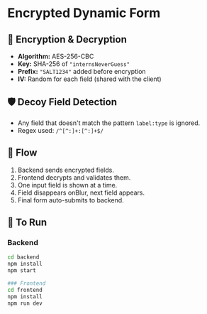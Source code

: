# Encrypted Dynamic Form

## 🔐 Encryption & Decryption

- **Algorithm:** AES-256-CBC
- **Key:** SHA-256 of `"internsNeverGuess"`
- **Prefix:** `"SALT1234"` added before encryption
- **IV:** Random for each field (shared with the client)

## 🛡️ Decoy Field Detection

- Any field that doesn't match the pattern `label:type` is ignored.
- Regex used: `/^[^:]+:[^:]+$/`

## 🔁 Flow

1. Backend sends encrypted fields.
2. Frontend decrypts and validates them.
3. One input field is shown at a time.
4. Field disappears onBlur, next field appears.
5. Final form auto-submits to backend.

## 🚀 To Run

### Backend
```bash
cd backend
npm install
npm start

### Frontend
cd frontend
npm install
npm run dev
